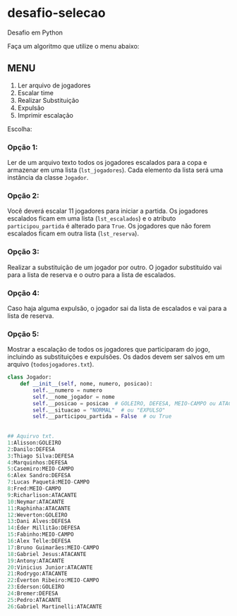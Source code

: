 # desafio-selecao

Desafio em Python

Faça um algoritmo que utilize o menu abaixo:

## MENU
1. Ler arquivo de jogadores
2. Escalar time
3. Realizar Substituição
4. Expulsão
5. Imprimir escalação

Escolha:

### Opção 1:
Ler de um arquivo texto todos os jogadores escalados para a copa e armazenar em uma lista (`lst_jogadores`). Cada elemento da lista será uma instância da classe `Jogador`.

### Opção 2:
Você deverá escalar 11 jogadores para iniciar a partida. Os jogadores escalados ficam em uma lista (`lst_escalados`) e o atributo `participou_partida` é alterado para `True`. Os jogadores que não forem escalados ficam em outra lista (`lst_reserva`).

### Opção 3:
Realizar a substituição de um jogador por outro. O jogador substituído vai para a lista de reserva e o outro para a lista de escalados.

### Opção 4:
Caso haja alguma expulsão, o jogador sai da lista de escalados e vai para a lista de reserva.

### Opção 5:
Mostrar a escalação de todos os jogadores que participaram do jogo, incluindo as substituições e expulsões. Os dados devem ser salvos em um arquivo (`todosjogadores.txt`).

```python
class Jogador:
    def __init__(self, nome, numero, posicao):
        self.__numero = numero
        self.__nome_jogador = nome
        self.__posicao = posicao  # GOLEIRO, DEFESA, MEIO-CAMPO ou ATACANTE
        self.__situacao = "NORMAL"  # ou "EXPULSO"
        self.__participou_partida = False  # ou True
        
      
## Aquirvo txt.
1:Alisson:GOLEIRO
2:Danilo:DEFESA
3:Thiago Silva:DEFESA
4:Marquinhos:DEFESA
5:Casemiro:MEIO-CAMPO
6:Alex Sandro:DEFESA
7:Lucas Paquetá:MEIO-CAMPO
8:Fred:MEIO-CAMPO
9:Richarlison:ATACANTE
10:Neymar:ATACANTE
11:Raphinha:ATACANTE
12:Weverton:GOLEIRO
13:Dani Alves:DEFESA
14:Éder Millitão:DEFESA
15:Fabinho:MEIO-CAMPO
16:Alex Telle:DEFESA
17:Bruno Guimarães:MEIO-CAMPO
18:Gabriel Jesus:ATACANTE
19:Antony:ATACANTE
20:Vinicius Junior:ATACANTE
21:Rodrygo:ATACANTE
22:Éverton Ribeiro:MEIO-CAMPO
23:Ederson:GOLEIRO
24:Bremer:DEFESA
25:Pedro:ATACANTE
26:Gabriel Martinelli:ATACANTE

